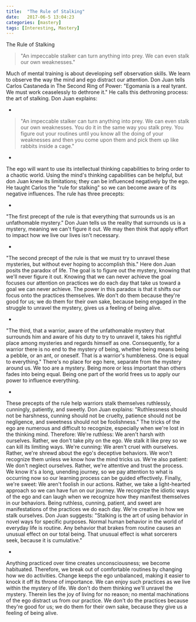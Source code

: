 ```yaml
---
title:  "The Rule of Stalking"
date:   2017-06-5 13:04:23
categories: [mastery]
tags: [Interesting, Mastery]
---
```


The Rule of Stalking

> "An impeccable stalker can turn anything into prey. We can even stalk our own weaknesses."

Much of mental training is about developing self observation skills. We learn to observe the way the mind and ego distract our attention. Don Juan tells Carlos Castaneda in The Second Ring of Power: "Egomania is a real tyrant. We must work ceaselessly to dethrone it." He calls this dethroning process: the art of stalking. Don Juan explains:

-

> "An impeccable stalker can turn anything into prey. We can even stalk our own weaknesses. You do it in the same way you stalk prey. You figure out your routines until you know all the doing of your weaknesses and then you come upon them and pick them up like rabbits inside a cage."

-

The ego will want to use its intellectual thinking capabilities to bring order to a chaotic world. Using the mind's thinking capabilities can be helpful, but don Juan knew its limitations; they can be influenced negatively by the ego. He taught Carlos the "rule for stalking" so we can become aware of its negative influences. The rule has three precepts:

-

"The first precept of the rule is that everything that surrounds us is an unfathomable mystery." Don Juan tells us the reality that surrounds us is a mystery, meaning we can't figure it out. We may then think that apply effort to impact how we live our lives isn't necessary.

-

"The second precept of the rule is that we must try to unravel these mysteries, but without ever hoping to accomplish this." Here don Juan posits the paradox of life. The goal is to figure out the mystery, knowing that we'll never figure it out. Knowing that we can never achieve the goal focuses our attention on practices we do each day that take us toward a goal we can never achieve. The power in this paradox is that it shifts our focus onto the practices themselves. We don't do them because they're good for us; we do them for their own sake, because being engaged in the struggle to unravel the mystery, gives us a feeling of being alive.

-

"The third, that a warrior, aware of the unfathomable mystery that surrounds him and aware of his duty to try to unravel it, takes his rightful place among mysteries and regards himself as one. Consequently, for a warrior there is no end to the mystery of being, whether being means being a pebble, or an ant, or oneself. That is a warrior's humbleness. One is equal to everything." There's no place for ego here, separate from the mystery around us. We too are a mystery. Being more or less important than others fades into being equal. Being one part of the world frees us to apply our power to influence everything.

-

These precepts of the rule help warriors stalk themselves ruthlessly, cunningly, patiently, and sweetly. Don Juan explains: "Ruthlessness should not be harshness, cunning should not be cruelty, patience should not be negligence, and sweetness should not be foolishness." The tricks of the ego are numerous and difficult to recognize, especially when we're lost in the thinking mind. Therefore:
We're ruthless: We aren't harsh with ourselves. Rather, we don't take pity on the ego. We stalk it like prey so we can kill its limiting ways.
We're cunning: We aren't cruel with ourselves. Rather, we're shrewd about the ego's deceptive behaviors. We won't recognize them unless we know how the mind tricks us.
We're also patient: We don't neglect ourselves. Rather, we're attentive and trust the process. We know it's a long, unending journey, so we pay attention to what is occurring now so our learning process can be guided effectively.
Finally, we're sweet: We aren't foolish in our actions. Rather, we take a light-hearted approach so we can have fun on our journey. We recognize the idiotic ways of the ego and can laugh when we recognize how they manifest themselves in our behaviors.
Being ruthless, cunning, patient, and sweet are manifestations of the practices we do each day. We're creative in how we stalk ourselves. Don Juan suggests: "Stalking is the art of using behavior in novel ways for specific purposes. Normal human behavior in the world of everyday life is routine. Any behavior that brakes from routine causes an unusual effect on our total being. That unusual effect is what sorcerers seek, because it is cumulative."

-

Anything practiced over time creates unconsciousness; we become habituated. Therefore, we break out of comfortable routines by changing how we do activities. Change keeps the ego unbalanced, making it easier to knock it off its throne of importance. We can enjoy such practices as we live within the mystery of life. We don't do them thinking we'll unravel the mystery. Therein lies the joy of living for no reason; no mental machinations of the ego distract us from our practice. We don't do the practices because they're good for us; we do them for their own sake, because they give us a feeling of being alive.
